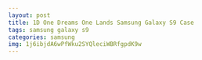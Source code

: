 ```yaml
---
layout: post
title: 1D One Dreams One Lands Samsung Galaxy S9 Case
tags: samsung galaxy s9
categories: samsung
img: 1j6ibjdA6wPfWku2SYQleciWBRfgpdK9w
---
```

